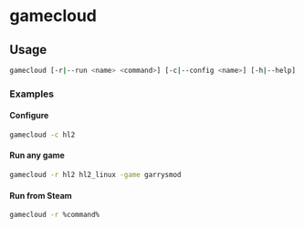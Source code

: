 # gamecloud

## Usage

```sh
gamecloud [-r|--run <name> <command>] [-c|--config <name>] [-h|--help]
```

### Examples

#### Configure

```sh
gamecloud -c hl2
```

#### Run any game

```sh
gamecloud -r hl2 hl2_linux -game garrysmod
```

#### Run from Steam

```sh
gamecloud -r %command%
```